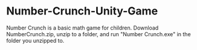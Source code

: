 # Number-Crunch-Unity-Game
Number Crunch is a basic math game for children. Download NumberCrunch.zip, unzip to a folder, and run "Number Crunch.exe" in the folder you unzipped to.
